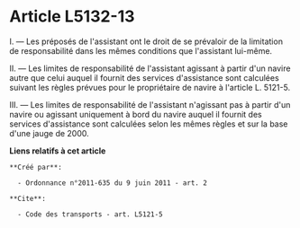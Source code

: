 # Article L5132-13

I. ― Les préposés de l'assistant ont le droit de se prévaloir de la limitation de responsabilité dans les mêmes conditions
que l'assistant lui-même. 

II. ― Les limites de responsabilité de l'assistant agissant à partir d'un navire autre que celui auquel il fournit des
services d'assistance sont calculées suivant les règles prévues pour le propriétaire de navire à l'article L. 5121-5. 

III. ― Les limites de responsabilité de l'assistant n'agissant pas à partir d'un navire ou agissant uniquement à bord du
navire auquel il fournit des services d'assistance sont calculées selon les mêmes règles et sur la base d'une jauge de 2000.

**Liens relatifs à cet article**

	**Créé par**:

	  - Ordonnance n°2011-635 du 9 juin 2011 - art. 2

	**Cite**:

	  - Code des transports - art. L5121-5
